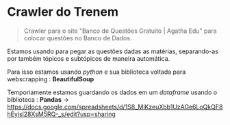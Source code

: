 # Crawler do Trenem

>Crawler para o site "Banco de Questões Gratuito | Agatha Edu" para colocar questões no Banco de Dados.
>
Estamos usando para pegar as questões dadas as matérias, separando-as por também tópicos e subtópicos de maneira automática.

Para isso estamos usando *python* e sua biblioteca voltada para webscrapping : **BeautifulSoup**

Temporiamente estamos guardando os dados em um *dataframe* usando o biblioteca : **Pandas** -> https://docs.google.com/spreadsheets/d/1S8_MiKzeuXbb1UzAGe6LoQkQF8hEyjsl28XsM5RQ-_s/edit?usp=sharing
